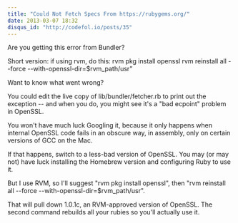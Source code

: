 ```yaml
---
title: "Could Not Fetch Specs From https://rubygems.org/"
date: 2013-03-07 18:32
disqus_id: "http://codefol.io/posts/35"
---
```

Are you getting this error from Bundler?

Short version: if using rvm, do this:
    rvm pkg install openssl
    rvm reinstall all --force --with-openssl-dir=$rvm_path/usr"

Want to know what went wrong?

You could edit the live copy of lib/bundler/fetcher.rb to print out the exception -- and when you do, you might see it's a "bad ecpoint" problem in OpenSSL.

You won't have much luck Googling it, because it only happens when internal OpenSSL code fails in an obscure way, in assembly, only on certain versions of GCC on the Mac.

If that happens, switch to a less-bad version of OpenSSL. You may (or may not) have luck installing the Homebrew version and configuring Ruby to use it.

But I use RVM, so I'll suggest "rvm pkg install openssl", then "rvm reinstall all --force --with-openssl-dir=$rvm_path/usr".

That will pull down 1.0.1c, an RVM-approved version of OpenSSL. The second command rebuilds all your rubies so you'll actually use it.
